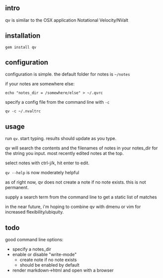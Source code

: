 intro
---

qv is similar to the OSX application Notational Velocity/NValt

installation
---

`gem install qv`

configuration
---

configuration is simple. the default folder for notes is `~/notes`

if your notes are somewhere else:

    echo "notes_dir = /somewhere/else" > ~/.qvrc

specify a config file from the command line with `-c`

    qv -c ~/.nvaltrc

usage
---

run `qv`. start typing. results should update as you type.

qv will search the contents and the filenames of notes in your notes_dir for the string you input. most recently edited notes at the top.

select notes with ctrl-j/k, hit enter to edit. 

`qv --help` is now moderately helpful

as of right now, qv does not create a note if no note exists. this is not permanent.

supply a search term from the command line to get a static list of matches

in the near future, i'm hoping to combine qv with dmenu or vim for increased flexibility/ubiquity.

todo
---

good command line options:

- specify a notes_dir
- enable or disable "write-mode"
    - create note if no note exists
    - should be enabled by default
- render markdown->html and open with a browser 
